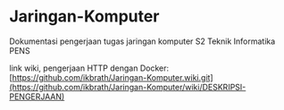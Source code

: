 # Jaringan-Komputer
Dokumentasi pengerjaan tugas jaringan komputer S2 Teknik Informatika PENS

link wiki, pengerjaan HTTP dengan Docker: [https://github.com/ikbrath/Jaringan-Komputer.wiki.git](https://github.com/ikbrath/Jaringan-Komputer/wiki/DESKRIPSI-PENGERJAAN)

